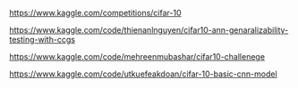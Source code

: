 https://www.kaggle.com/competitions/cifar-10

https://www.kaggle.com/code/thienanlnguyen/cifar10-ann-genaralizability-testing-with-ccgs

https://www.kaggle.com/code/mehreenmubashar/cifar10-challenege

https://www.kaggle.com/code/utkuefeakdoan/cifar-10-basic-cnn-model

